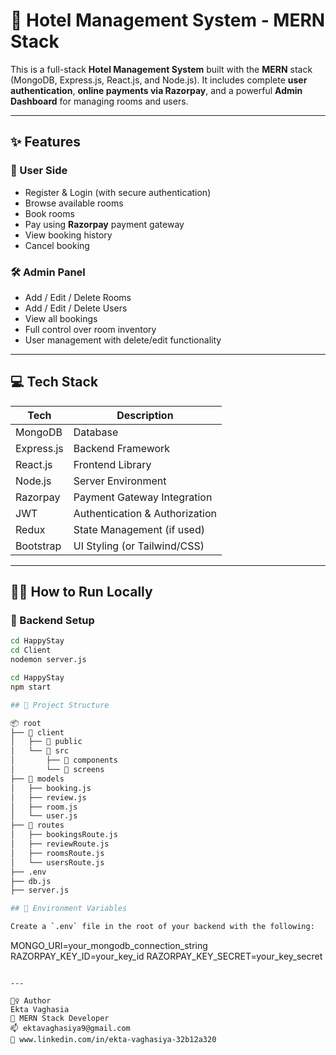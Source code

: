# 🏨 Hotel Management System - MERN Stack

This is a full-stack **Hotel Management System** built with the **MERN** stack (MongoDB, Express.js, React.js, and Node.js). It includes complete **user authentication**, **online payments via Razorpay**, and a powerful **Admin Dashboard** for managing rooms and users.

---

## ✨ Features

### 🔐 User Side
- Register & Login (with secure authentication)
- Browse available rooms
- Book rooms
- Pay using **Razorpay** payment gateway
- View booking history
- Cancel booking

### 🛠️ Admin Panel
- Add / Edit / Delete Rooms
- Add / Edit / Delete Users
- View all bookings
- Full control over room inventory
- User management with delete/edit functionality

---

## 💻 Tech Stack

| Tech       | Description                  |
|------------|------------------------------|
| MongoDB    | Database                     |
| Express.js | Backend Framework            |
| React.js   | Frontend Library             |
| Node.js    | Server Environment           |
| Razorpay   | Payment Gateway Integration  |
| JWT        | Authentication & Authorization |
| Redux      | State Management (if used)   |
| Bootstrap  | UI Styling (or Tailwind/CSS) |

---

## 🧑‍💻 How to Run Locally

### 🚀 Backend Setup
```bash
cd HappyStay
cd Client
nodemon server.js

cd HappyStay
npm start

## 📁 Project Structure

📦 root
├── 📁 client
│   ├── 📁 public
│   └── 📁 src
│       ├── 📁 components
│       └── 📁 screens
├── 📁 models
│   ├── booking.js
│   ├── review.js
│   ├── room.js
│   └── user.js
├── 📁 routes
│   ├── bookingsRoute.js
│   ├── reviewRoute.js
│   ├── roomsRoute.js
│   └── usersRoute.js
├── .env
├── db.js
├── server.js

## 🔑 Environment Variables

Create a `.env` file in the root of your backend with the following:

```
MONGO_URI=your_mongodb_connection_string
RAZORPAY_KEY_ID=your_key_id
RAZORPAY_KEY_SECRET=your_key_secret
```

---

🙋‍♀️ Author
Ekta Vaghasia
💼 MERN Stack Developer
📫 ektavaghasiya9@gmail.com
🔗 www.linkedin.com/in/ekta-vaghasiya-32b12a320
